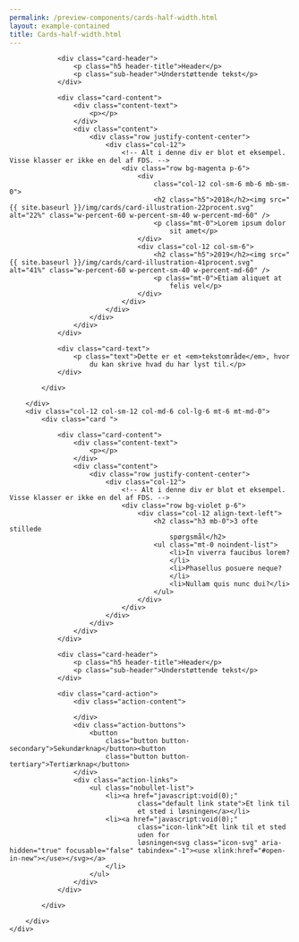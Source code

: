 ```yaml
--- 
permalink: /preview-components/cards-half-width.html
layout: example-contained 
title: Cards-half-width.html
---
```

<div class="container pb-5">
    <div class="row">
        <div class="col-12 col-sm-12 col-md-6 col-lg-6">
            <div class="card ">

                <div class="card-header">
                    <p class="h5 header-title">Header</p>
                    <p class="sub-header">Understøttende tekst</p>
                </div>

                <div class="card-content">
                    <div class="content-text">
                        <p></p>
                    </div>
                    <div class="content">
                        <div class="row justify-content-center">
                            <div class="col-12">
                                <!-- Alt i denne div er blot et eksempel. Visse klasser er ikke en del af FDS. -->
                                <div class="row bg-magenta p-6">
                                    <div
                                        class="col-12 col-sm-6 mb-6 mb-sm-0">
                                        <h2 class="h5">2018</h2><img src="{{ site.baseurl }}/img/cards/card-illustration-22procent.svg" alt="22%" class="w-percent-60 w-percent-sm-40 w-percent-md-60" />
                                        <p class="mt-0">Lorem ipsum dolor
                                            sit amet</p>
                                    </div>
                                    <div class="col-12 col-sm-6">
                                        <h2 class="h5">2019</h2><img src="{{ site.baseurl }}/img/cards/card-illustration-41procent.svg" alt="41%" class="w-percent-60 w-percent-sm-40 w-percent-md-60" />
                                        <p class="mt-0">Etiam aliquet at
                                            felis vel</p>
                                    </div>
                                </div>
                            </div>
                        </div>
                    </div>
                </div>

                <div class="card-text">
                    <p class="text">Dette er et <em>tekstområde</em>, hvor
                        du kan skrive hvad du har lyst til.</p>
                </div>

            </div>

        </div>
        <div class="col-12 col-sm-12 col-md-6 col-lg-6 mt-6 mt-md-0">
            <div class="card ">

                <div class="card-content">
                    <div class="content-text">
                        <p></p>
                    </div>
                    <div class="content">
                        <div class="row justify-content-center">
                            <div class="col-12">
                                <!-- Alt i denne div er blot et eksempel. Visse klasser er ikke en del af FDS. -->
                                <div class="row bg-violet p-6">
                                    <div class="col-12 align-text-left">
                                        <h2 class="h3 mb-0">3 ofte stillede
                                            spørgsmål</h2>
                                        <ul class="mt-0 noindent-list">
                                            <li>In viverra faucibus lorem?
                                            </li>
                                            <li>Phasellus posuere neque?
                                            </li>
                                            <li>Nullam quis nunc dui?</li>
                                        </ul>
                                    </div>
                                </div>
                            </div>
                        </div>
                    </div>
                </div>

                <div class="card-header">
                    <p class="h5 header-title">Header</p>
                    <p class="sub-header">Understøttende tekst</p>
                </div>

                <div class="card-action">
                    <div class="action-content">

                    </div>
                    <div class="action-buttons">
                        <button
                            class="button button-secondary">Sekundærknap</button><button
                            class="button button-tertiary">Tertiærknap</button>
                    </div>
                    <div class="action-links">
                        <ul class="nobullet-list">
                            <li><a href="javascript:void(0);"
                                    class="default link state">Et link til
                                    et sted i løsningen</a></li>
                            <li><a href="javascript:void(0);"
                                    class="icon-link">Et link til et sted
                                    uden for
                                    løsningen<svg class="icon-svg" aria-hidden="true" focusable="false" tabindex="-1"><use xlink:href="#open-in-new"></use></svg></a>
                            </li>
                        </ul>
                    </div>
                </div>

            </div>

        </div>
    </div>
</div>